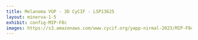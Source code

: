 ```yaml
---
title: Melanoma VGP - 3D CyCIF - LSP13625
layout: minerva-1-5
exhibit: config-MIP-F8c
images: https://s3.amazonaws.com/www.cycif.org/yapp-nirmal-2023/MIP-F8c-16bit-bgsub-minerva
---
```

